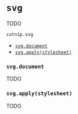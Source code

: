 # `svg`

TODO

`catnip.svg`

- [`svg.document`](#svgdocument)
- [`svg.apply(stylesheet)`](#svgapplystylesheet)

### `svg.document`

TODO

### `svg.apply(stylesheet)`

TODO
